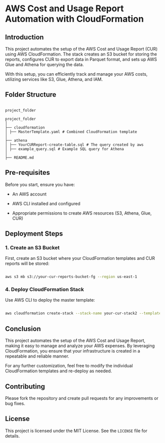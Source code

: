 # AWS Cost and Usage Report Automation with CloudFormation

## Introduction

This project automates the setup of the AWS Cost and Usage Report (CUR) using AWS CloudFormation. The stack creates an S3 bucket for storing the reports, configures CUR to export data in Parquet format, and sets up AWS Glue and Athena for querying the data.

With this setup, you can efficiently track and manage your AWS costs, utilizing services like S3, Glue, Athena, and IAM.

## Folder Structure

```

project_folder

project_folder
│
├── cloudformation
│ ├── MasterTemplate.yaml # Combined CloudFormation template
│
├── athena
│ ├── YourCURReport-create-table.sql # The query created by aws
│ ├── example_query.sql # Example SQL query for Athena
│
├── README.md
```

## Pre-requisites

Before you start, ensure you have:

- An AWS account

- AWS CLI installed and configured

- Appropriate permissions to create AWS resources (S3, Athena, Glue, CUR)

## Deployment Steps

### 1. Create an S3 Bucket

First, create an S3 bucket where your CloudFormation templates and CUR reports will be stored:

```bash

aws s3 mb s3://your-cur-reports-bucket-fg --region us-east-1

```

### 4. Deploy CloudFormation Stack

Use AWS CLI to deploy the master template:

```bash

aws cloudformation create-stack --stack-name your-cur-stack2 --template-body file://cloudformation/MasterTemplate.yaml --capabilities CAPABILITY_NAMED_IAM

```

## Conclusion

This project automates the setup of the AWS Cost and Usage Report, making it easy to manage and analyze your AWS expenses. By leveraging CloudFormation, you ensure that your infrastructure is created in a repeatable and reliable manner.

For any further customization, feel free to modify the individual CloudFormation templates and re-deploy as needed.

## Contributing

Please fork the repository and create pull requests for any improvements or bug fixes.

## License

This project is licensed under the MIT License. See the `LICENSE` file for details.
